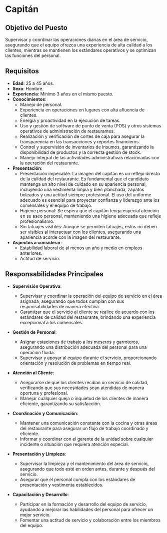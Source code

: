 # Capitán

## Objetivo del Puesto
Supervisar y coordinar las operaciones diarias en el área de servicio, asegurando que el equipo ofrezca una experiencia de alta calidad a los clientes, mientras se mantienen los estándares operativos y se optimizan las funciones del personal.

## Requisitos

- **Edad**: 25 a 45 años.
- **Sexo**: Hombre.
- **Experiencia**: Mínimo 3 años en el mismo puesto.
- **Conocimientos**:
  - Manejo de personal.
  - Experiencia en operaciones en lugares con alta afluencia de clientes.
  - Energía y proactividad en la ejecución de tareas.
  - Uso y gestión de software de punto de venta (POS) y otros sistemas operativos de administración de restaurantes.
  - Realización y verificación de cortes de caja para asegurar la transparencia en las transacciones y reportes financieros.
  - Control y supervisión de inventarios de insumos, garantizando la disponibilidad de productos y la correcta gestión de stock.
  - Manejo integral de las actividades administrativas relacionadas con la operación del restaurante.
- **Presentación**:
  - Presentación impecable: La imagen del capitán es un reflejo directo de la calidad del restaurante. Es fundamental que el candidato mantenga un alto nivel de cuidado en su apariencia personal, incluyendo una vestimenta limpia y bien planchada, zapatos boleados y una actitud siempre profesional. El uso del uniforme adecuado es esencial para proyectar confianza y liderazgo ante los comensales y el equipo de trabajo.
  - Higiene personal: Se espera que el capitán tenga especial atención en su aseo personal, manteniendo una higiene adecuada que refleje profesionalismo.
  - Sin tatuajes visibles: Aunque se permiten tatuajes, estos no deben ser visibles al interactuar con los clientes, asegurando una apariencia acorde con la imagen del restaurante.
- **Aspectos a considerar**:
  - Estabilidad laboral de al menos un año y medio en empleos anteriores.
  - Actitud de servicio.

## Responsabilidades Principales

- **Supervisión Operativa**:
  - Supervisar y coordinar la operación del equipo de servicio en el área asignada, asegurando que todos cumplan con sus responsabilidades de manera efectiva.
  - Garantizar que el servicio al cliente se realice de acuerdo con los estándares de calidad del restaurante, brindando una experiencia excepcional a los comensales.

- **Gestión de Personal**:
  - Asignar estaciones de trabajo a los meseros y garroteros, asegurando una distribución adecuada del personal para una operación fluida.
  - Supervisar y apoyar al equipo durante el servicio, proporcionando orientación y resolución de problemas en tiempo real.

- **Atención al Cliente**:
  - Asegurarse de que los clientes reciban un servicio de calidad, verificando que sus necesidades sean atendidas de manera oportuna y profesional.
  - Manejar cualquier queja o inquietud de los clientes de manera eficiente, garantizando su satisfacción.

- **Coordinación y Comunicación**:
  - Mantener una comunicación constante con la cocina y otras áreas del restaurante para asegurar un flujo de trabajo coordinado y eficiente.
  - Informar y coordinar con el gerente de la unidad sobre cualquier incidente o situación que requiera atención especial.

- **Presentación y Limpieza**:
  - Supervisar la limpieza y el mantenimiento del área de servicio, asegurando que todo esté en orden antes, durante y después del servicio.
  - Asegurar que el personal cumpla con los estándares de presentación y vestimenta establecidos.

- **Capacitación y Desarrollo**:
  - Participar en la formación y desarrollo del equipo de servicio, ayudando a mejorar las habilidades del personal para ofrecer un mejor servicio.
  - Fomentar una actitud de servicio y colaboración entre los miembros del equipo.